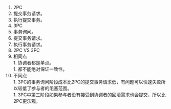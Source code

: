 1. 2PC      
  1. 提交事务请求。      
  1. 执行提交事务。     
1. 3PC        
  1. 事务询问。       
  2. 提交事务请求。      
  1. 执行事务请求。     
1. 2PC VS 3PC         
  1. 相同点      
    1. 协调者都是单点。        
    1. 都不能绝对保证一致性。         
  2. 不同点         
    1. 3PC的事务询问阶段成本比2PC的提交事务请求低，有问题可以快速失败所以较低了参与者的阻塞范围。       
    1. 3PC中第三阶段如果参与者没有接受到协调者的回滚需求也会提交，所以比2PC更乐观。       
  
